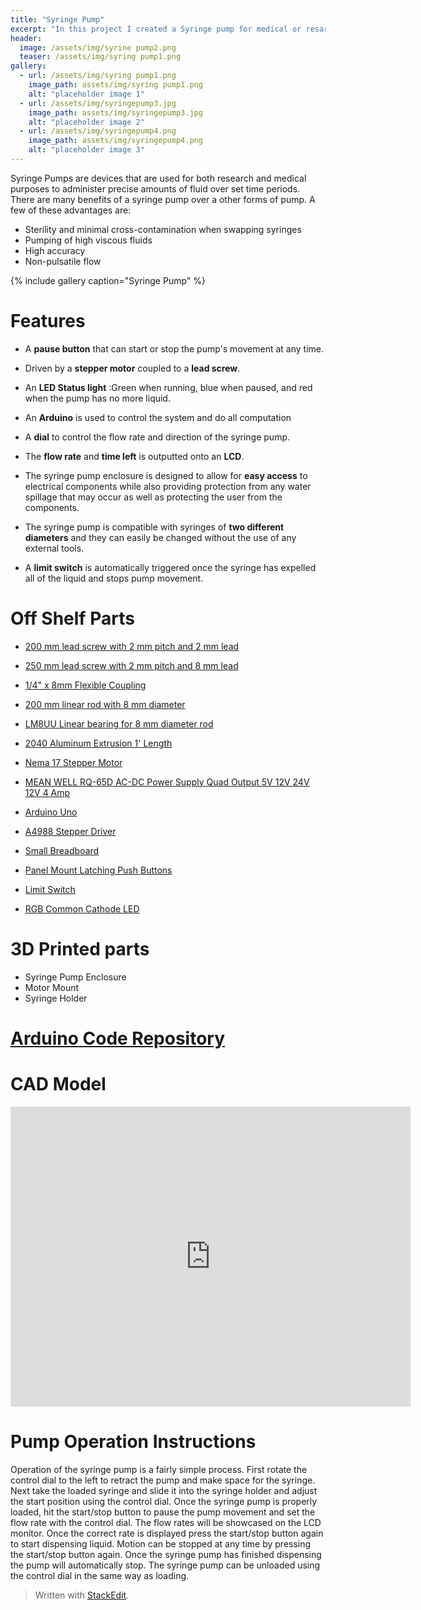 ```yaml
---
title: "Syringe Pump"
excerpt: "In this project I created a Syringe pump for medical or resarch applications  "
header:
  image: /assets/img/syrine pump2.png  
  teaser: /assets/img/syring pump1.png
gallery:
  - url: /assets/img/syring pump1.png
    image_path: assets/img/syring pump1.png
    alt: "placeholder image 1"
  - url: /assets/img/syringepump3.jpg
    image_path: assets/img/syringepump3.jpg
    alt: "placeholder image 2"
  - url: /assets/img/syringepump4.png
    image_path: assets/img/syringepump4.png
    alt: "placeholder image 3"
---
```



Syringe Pumps are devices that are used for both research and medical purposes to administer precise amounts of fluid over set time periods. There are many benefits of a syringe pump over a other forms of pump. A few of these advantages are:
* Sterility and minimal cross-contamination when swapping syringes 
* Pumping of high viscous fluids
* High accuracy
* Non-pulsatile flow

{% include gallery caption="Syringe Pump" %}

# Features

*  A **pause button** that can start or stop the pump's movement at any time.
    
* Driven by a **stepper motor** coupled to a **lead screw**.
    
* An **LED Status light**  :Green when running, blue when paused, and red when the pump has no more liquid.
    
* An **Arduino** is used to control the system and do all computation
    
* A **dial** to control the flow rate and direction of the syringe pump.
    
* The **flow rate** and **time left** is outputted onto an **LCD**.
    
* The syringe pump enclosure is designed to allow for **easy access** to electrical components while also providing protection from any water spillage that may occur as well as protecting the user from the components.

    
* The syringe pump is compatible with syringes of **two different diameters** and they can easily be changed without the use of any external tools.

* A **limit switch** is automatically triggered once the syringe has expelled all of the liquid and stops pump movement.
    



# Off Shelf Parts

 - [200 mm lead screw with 2 mm pitch and 2 mm lead](https://www.amazon.com/dp/B07R1H5ZMV/ref=cm_sw_em_r_mt_dp_0YZ13D4HQBGW2Z86PBV1?_encoding=UTF8&psc=1)

 - [250 mm lead screw with 2 mm pitch and 8 mm lead](https://amzn.to/3infwI0)

 - [1/4" x 8mm Flexible Coupling](https://openbuildspartstore.com/1-4-x-8mm-flexible-coupling/)

 - [200 mm linear rod with 8 mm diameter](https://www.amazon.com/dp/B07MPGWJMS/ref=cm_sw_em_r_mt_dp_X5AQS0ES7JH8JG83AAZ3)

 - [LM8UU Linear bearing for 8 mm diameter rod](https://www.amazon.com/gp/product/B087WPGQ8T/ref=ppx_yo_dt_b_asin_image_o00_s00?ie=UTF8&psc=1)

 - [2040 Aluminum Extrusion 1' Length](https://www.mcmaster.com/5537T111-5537T705/)

 - [Nema 17 Stepper Motor](https://amzn.to/3uhifWk)

 - [MEAN WELL RQ-65D AC-DC Power Supply Quad Output 5V 12V 24V 12V 4 Amp](https://www.amazon.com/dp/B005T9HGLI/ref=cm_sw_em_r_mt_dp_A8CZ056TM52EJGZTGZGR?_encoding=UTF8&psc=1)

 - [Arduino Uno](https://www.amazon.com/dp/B007R9TUJE/ref=cm_sw_em_r_mt_dp_TY8JGK0CJD1JEJM4BNNJ)

 - [A4988 Stepper Driver](https://www.amazon.com/dp/B01FFGAKK8/ref=cm_sw_em_r_mt_dp_V0YKTYKDWMR8WHTKA53T?_encoding=UTF8&psc=1)

 - [Small Breadboard](https://www.amazon.com/dp/B082VYXDF1/ref=cm_sw_em_r_mt_dp_N6Q28CAGPAYCKCSJKDDC?_encoding=UTF8&psc=1)

 - [Panel Mount Latching Push Buttons](https://amzn.to/3VxQ29h)

 - [Limit Switch](https://amzn.to/3Veb1Ox)


 - [RGB Common Cathode LED](https://www.amazon.com/dp/B0194Y6MW2/ref=cm_sw_em_r_mt_dp_FW3CFQT7ZGFQ2R04N6G3?_encoding=UTF8&psc=1)

# 3D Printed parts

 - Syringe Pump Enclosure
 - Motor Mount
 - Syringe Holder

# [Arduino Code Repository](https://github.com/dz-ifa/dz-ifa.github.io/blob/main/syrinepump3txt.txt)

# CAD Model
<iframe src="https://vanderbilt643.autodesk360.com/shares/public/SH35dfcQT936092f0e438cdf6d181a387965?mode=embed" width="640" height="480" allowfullscreen="true" webkitallowfullscreen="true" mozallowfullscreen="true"  frameborder="0"></iframe>

#  Pump Operation Instructions

Operation of the syringe pump is a fairly simple process. First rotate the control dial to the left to retract the pump and make space for the syringe. Next take the loaded syringe and slide it into the syringe holder and adjust the start position using the control dial. Once the syringe pump is properly loaded, hit the start/stop button to pause the pump movement and set the flow rate with the control dial. The flow rates will be showcased on the LCD monitor. Once the correct rate is displayed press the start/stop button again to start dispensing liquid. Motion can be stopped at any time by pressing the start/stop button again. Once the syringe pump has finished dispensing the pump will automatically stop. The syringe pump can be unloaded using the control dial in the same way as loading.


> Written with [StackEdit](https://stackedit.io/).
